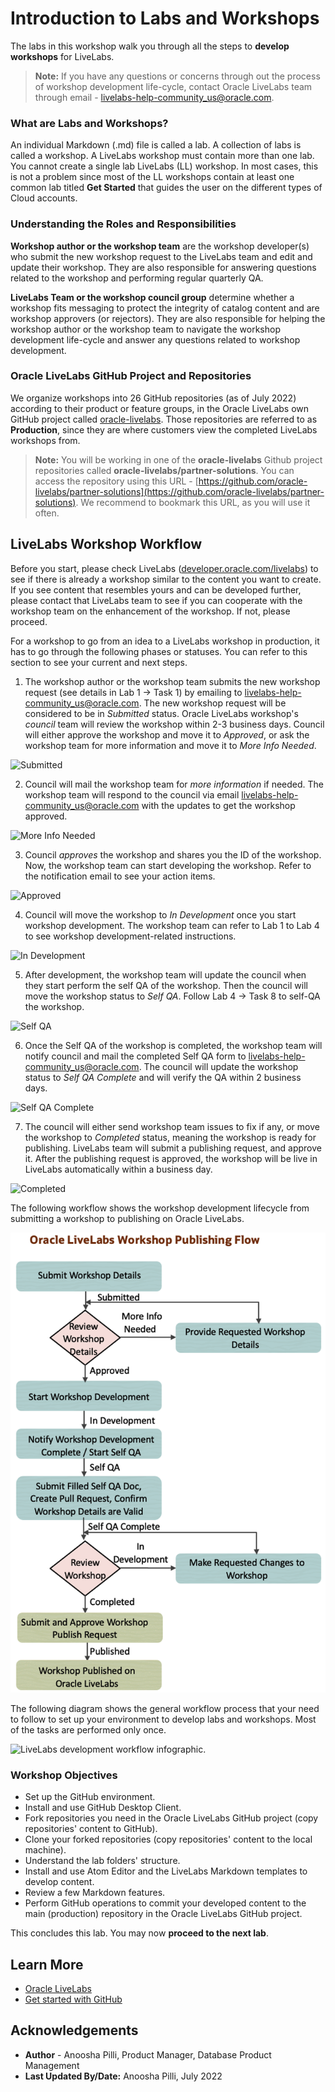 # Introduction to Labs and Workshops

The labs in this workshop walk you through all the steps to **develop workshops** for LiveLabs.

> **Note:** If you have any questions or concerns through out the process of workshop development life-cycle, contact Oracle LiveLabs team through email - [livelabs-help-community_us@oracle.com](livelabs-help-community_us@oracle.com).

### **What are Labs and Workshops?**

An individual Markdown (.md) file is called a lab. A collection of labs is called a workshop. A LiveLabs workshop must contain more than one lab. You cannot create a single lab LiveLabs (LL) workshop. In most cases, this is not a problem since most of the LL workshops contain at least one common lab titled **Get Started** that guides the user on the different types of Cloud accounts.

### **Understanding the Roles and Responsibilities**

**Workshop author or the workshop team** are the workshop developer(s) who submit the new workshop request to the LiveLabs team and edit and update their workshop. They are also responsible for answering questions related to the workshop and performing regular quarterly QA.

**LiveLabs Team or the workshop council group** determine whether a workshop fits messaging to protect the integrity of catalog content and are workshop approvers (or rejectors). They are also responsible for helping the workshop author or the workshop team to navigate the workshop development life-cycle and answer any questions related to workshop development.

### **Oracle LiveLabs GitHub Project and Repositories**

We organize workshops into 26 GitHub repositories (as of July 2022) according to their product or feature groups, in the Oracle LiveLabs own GitHub project called [oracle-livelabs](https://github.com/oracle-livelabs). Those repositories are referred to as **Production**, since they are where customers view the completed LiveLabs workshops from.

> **Note:** You will be working in one of the **oracle-livelabs** Github project repositories called **oracle-livelabs/partner-solutions**. You can access the repository using this URL - [https://github.com/oracle-livelabs/partner-solutions](https://github.com/oracle-livelabs/partner-solutions). We recommend to bookmark this URL, as you will use it often.

## **LiveLabs Workshop Workflow**

Before you start, please check LiveLabs ([developer.oracle.com/livelabs](https://developer.oracle.com/livelabs)) to see if there is already a workshop similar to the content you want to create. If you see content that resembles yours and can be developed further, please contact that LiveLabs team to see if you can cooperate with the workshop team on the enhancement of the workshop. If not, please proceed.

For a workshop to go from an idea to a LiveLabs workshop in production, it has to go through the following phases or statuses. You can refer to this section to see your current and next steps.

1.  The workshop author or the workshop team submits the new workshop request (see details in Lab 1 -> Task 1) by emailing to [livelabs-help-community_us@oracle.com](livelabs-help-community_us@oracle.com). The new workshop request will be considered to be in *Submitted* status. Oracle LiveLabs workshop's *council* team will review the workshop within 2-3 business days. Council will either approve the workshop and move it to *Approved*, or ask the workshop team for more information and move it to *More Info Needed*.

   ![Submitted](./images/submitted.png " ")

2. Council will mail the workshop team for *more information* if needed. The workshop team will respond to the council via email [livelabs-help-community_us@oracle.com](livelabs-help-community_us@oracle.com) with the updates to get the workshop approved.

  ![More Info Needed](./images/more-info-needed.png " ")

3. Council *approves* the workshop and shares you the ID of the workshop. Now, the workshop team can start developing the workshop. Refer to the notification email to see your action items.

  ![Approved](./images/approved.png " ")

4. Council will move the workshop to *In Development* once you start workshop development. The workshop team can refer to Lab 1 to Lab 4 to see workshop development-related instructions.

  ![In Development](./images/in-development.png " ")

5. After development, the workshop team will update the council when they start perform the self QA of the workshop. Then the council will move the workshop status to *Self QA*. Follow Lab 4 -> Task 8 to self-QA the workshop.

  ![Self QA](./images/self-qa.png " ")

6. Once the Self QA of the workshop is completed, the workshop team will notify council and mail the completed Self QA form to [livelabs-help-community_us@oracle.com](livelabs-help-community_us@oracle.com). The council will update the workshop status to *Self QA Complete* and will verify the QA within 2 business days.

  ![Self QA Complete](./images/self-qa-complete.png " ")

7. The council will either send workshop team issues to fix if any, or move the workshop to *Completed* status, meaning the workshop is ready for publishing. LiveLabs team will submit a publishing request, and approve it. After the publishing request is approved, the workshop will be live in LiveLabs automatically within a business day.

  ![Completed](./images/completed.png " ")

The following workflow shows the workshop development lifecycle from submitting a workshop to publishing on Oracle LiveLabs.

![LiveLabs workshop development lifecycle](./images/workshop-workflow.png " ")

The following diagram shows the general workflow process that your need to follow to set up your environment to develop labs and workshops. Most of the tasks are performed only once.

![LiveLabs development workflow infographic.](./images/git-hub-workflow-flow-chart.png " ")

### Workshop Objectives

* Set up the GitHub environment.
* Install and use GitHub Desktop Client.
* Fork repositories you need in the Oracle LiveLabs GitHub project (copy repositories' content to GitHub).
* Clone your forked repositories (copy repositories' content to the local machine).
* Understand the lab folders' structure.
* Install and use Atom Editor and the LiveLabs Markdown templates to develop content.
* Review a few Markdown features.
* Perform GitHub operations to commit your developed content to the main (production) repository in the Oracle LiveLabs GitHub project.

This concludes this lab. You may now **proceed to the next lab**.

## Learn More

* [Oracle LiveLabs](https://apexapps.oracle.com/pls/apex/f?p=133:1)
* [Get started with GitHub](https://docs.github.com/en/get-started)

## Acknowledgements

* **Author** - Anoosha Pilli, Product Manager, Database Product Management
* **Last Updated By/Date:** Anoosha Pilli, July 2022
